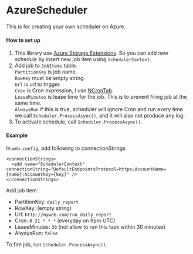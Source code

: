 AzureScheduler
==============

This is for creating your own scheduler on Azure.

#### How to set up
1. This library use [Azure Storage Extensions]( https://github.com/chaowlert/AzureStorageExtensions). So you can add new schedule by insert new job item using `SchedulerContext`. 
2. Add job to `JobItems` table.  
`PartitionKey` is job name.  
`RowKey` must be empty string.  
`Url` is url to trigger.  
`Cron` is Cron expression, I use [NCronTab](https://code.google.com/p/ncrontab/).  
`LeaseMinutes` is lease time for the job. This is to prevent firing job at the same time.  
`AlwaysRun` if this is true, scheduler will ignore Cron and run every time we call `Scheduler.ProcessAsync()`, and it will also not produce any log.  
3. To activate schedule, call `Scheduler.ProcessAsync()`.

#### Example
In `web.config`, add following to connectionStrings
```
<connectionStrings>
  <add name="SchedulerContext" connectionString="DefaultEndpointsProtocol=https;AccountName={name};AccountKey={key}" />
</connectionStrings>
```

Add job item.
- PartitionKey: `daily_report`
- RowKey: (empty string)
- Url: `http://myweb.com/run_daily_report`
- Cron: `0 21 * * *` (everyday on 9pm UTC)
- LeaseMinutes: `30` (not allow to run this task within 30 minutes)
- AlwaysRun: `false`
 
To fire job, run `Scheduler.ProcessAsync()`.
